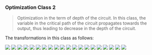 ### Optimization Class 2
> Optimization in the term of depth of the circuit. In this class, the variable in the critical path of the circuit propagates
 towards the output, thus leading to decrease in the depth of the circuit.
 
 The transformations in this class as follows:
 
<img src="https://render.githubusercontent.com/render/math?math=%241.%5C%3Am(u%2Cx%2Cm(x%2C%5Cbar%7By%7D%2C%5Cbar%7Bz%7D))%5Cleftrightarrow%20m(u%2Cy%2Cm(y%2C%5Cbar%7Bx%7D%2C%5Cbar%7Bz%7D))%5Cleftrightarrow%20m(u%2Cz%2Cm(z%2C%5Cbar%7By%7D%2C%5Cbar%7Bx%7D))%24">
<img src="https://render.githubusercontent.com/render/math?math=%242.%5C%3Am(u%2Cx%2Cm(%5Cbar%7Bx%7D%2Cy%2Cz))%5Cleftrightarrow%20m(%5Cbar%7By%7D%2Cx%2Cm(%5Cbar%7Bx%7D%2C%5Cbar%7Bu%7D%2Cz))%5Cleftrightarrow%20m(%5Cbar%7Bz%7D%2Cx%2Cm(%5Cbar%7Bx%7D%2Cy%2C%5Cbar%7Bu%7D))%24">
<img src="https://render.githubusercontent.com/render/math?math=%243.%5C%3Am(u%2C%5Cbar%7Bx%7D%2Cm(x%2C%5Cbar%7By%7D%2C%5Cbar%7Bz%7D))%5Cleftrightarrow%20m(y%2C%5Cbar%7Bx%7D%2Cm(x%2C%5Cbar%7Bu%7D%2C%5Cbar%7Bz%7D))%5Cleftrightarrow%20m(z%2C%5Cbar%7Bx%7D%2Cm(x%2C%5Cbar%7By%7D%2C%5Cbar%7Bu%7D))%24">
<img src="https://render.githubusercontent.com/render/math?math=%244.%5C%3Am(u%2C%5Cbar%7Bx%7D%2Cm(%5Cbar%7Bx%7D%2Cy%2Cz))%5Cleftrightarrow%20m(u%2C%5Cbar%7By%7D%2Cm(%5Cbar%7By%7D%2Cx%2Cz))%5Cleftrightarrow%20m(u%2C%5Cbar%7Bz%7D%2Cm(%5Cbar%7Bz%7D%2Cy%2Cx))%24">
<img src="https://render.githubusercontent.com/render/math?math=%245.%5C%3Am(%5Cbar%7Bu%7D%2Cx%2Cm(x%2Cy%2C%5Cbar%7Bz%7D))%5Cleftrightarrow%20m(%5Cbar%7Bu%7D%2Cz%2Cm(z%2Cy%2C%5Cbar%7Bx%7D))%24">
<img src="https://render.githubusercontent.com/render/math?math=%246.%5C%3Am(%5Cbar%7Bu%7D%2Cx%2Cm(x%2C%5Cbar%7By%7D%2Cz))%5Cleftrightarrow%20m(%5Cbar%7Bu%7D%2Cy%2Cm(y%2C%5Cbar%7Bx%7D%2Cz))%24">
<img src="https://render.githubusercontent.com/render/math?math=%247.%5C%3Am(%5Cbar%7Bu%7D%2Cx%2Cm(x%2C%5Cbar%7By%7D%2C%5Cbar%7Bz%7D))%5Cleftrightarrow%20m(%5Cbar%7Bu%7D%2Cy%2Cm(y%2C%5Cbar%7Bx%7D%2C%5Cbar%7Bz%7D))%24">
<img src="https://render.githubusercontent.com/render/math?math=%248.%5C%3Am(%5Cbar%7Bu%7D%2Cx%2Cm(%5Cbar%7Bx%7D%2Cy%2Cz))%5Cleftrightarrow%20m(%5Cbar%7By%7D%2Cx%2Cm(%5Cbar%7Bx%7D%2Cu%2Cz))%24">
<img src="https://render.githubusercontent.com/render/math?math=%249.%5C%3Am(%5Cbar%7Bu%7D%2C%5Cbar%7Bx%7D%2Cm(x%2Cy%2Cz))%5Cleftrightarrow%20m(%5Cbar%7By%7D%2C%5Cbar%7Bx%7D%2Cm(x%2Cu%2Cz))%24">
<img src="https://render.githubusercontent.com/render/math?math=%2410.%5C%3Am(%5Cbar%7Bu%7D%2C%5Cbar%7Bx%7D%2Cm(%5Cbar%7Bx%7D%2Cy%2Cz))%5Cleftrightarrow%20m(%5Cbar%7Bu%7D%2C%5Cbar%7By%7D%2Cm(%5Cbar%7By%7D%2Cx%2Cz))%24">
<img src="https://render.githubusercontent.com/render/math?math=%2411.%5C%3Am(u%2Cx%2CM(x%2Cy%2Cz))%5Cleftrightarrow%20m(y%2Cx%2CM(x%2Cu%2Cz)%5Cleftrightarrow%20m(z%2Cx%2CM(x%2Cy%2Cu))%24">
<img src="https://render.githubusercontent.com/render/math?math=%2412.%5C%3Am(u%2Cx%2CM(x%2Cy%2C%5Cbar%7Bz%7D))%5Cleftrightarrow%20m(y%2Cx%2CM(x%2Cu%2C%5Cbar%7Bz%7D))%5Cleftrightarrow%20m(%5Cbar%7Bz%7D%2Cx%2CM(x%2Cy%2Cu))%24">
<img src="https://render.githubusercontent.com/render/math?math=%2413.%5C%3Am(u%2Cx%2CM(x%2C%5Cbar%7By%7D%2Cz))%5Cleftrightarrow%20m(%5Cbar%7By%7D%2Cx%2CM(x%2Cu%2Cz))%5Cleftrightarrow%20m(z%2Cx%2CM(x%2C%5Cbar%7By%7D%2Cu))%24">
<img src="https://render.githubusercontent.com/render/math?math=%2414.%5C%3Am(u%2Cx%2CM(x%2C%5Cbar%7By%7D%2C%5Cbar%7Bz%7D))%5Cleftrightarrow%20m(%5Cbar%7By%7D%2Cx%2CM(x%2Cu%2C%5Cbar%7Bz%7D))%5Cleftrightarrow%20m(%5Cbar%7Bz%7D%2Cx%2CM(x%2C%5Cbar%7By%7D%2Cu))%24">
<img src="https://render.githubusercontent.com/render/math?math=%2415.%5C%3Am(u%2C%5Cbar%7Bx%7D%2CM(%5Cbar%7Bx%7D%2Cy%2Cz))%5Cleftrightarrow%20m(y%2C%5Cbar%7Bx%7D%2CM(%5Cbar%7Bx%7D%2Cu%2Cz))%5Cleftrightarrow%20m(z%2C%5Cbar%7Bx%7D%2CM(%5Cbar%7Bx%7D%2Cy%2Cu))%24">
<img src="https://render.githubusercontent.com/render/math?math=%2416.%5C%3Am(u%2C%5Cbar%7Bx%7D%2CM(%5Cbar%7Bx%7D%2Cy%2C%5Cbar%7Bz%7D))%20%5Cleftrightarrow%20m(y%2C%5Cbar%7Bx%7D%2CM(%5Cbar%7Bx%7D%2Cu%2C%5Cbar%7Bz%7D))%5Cleftrightarrow%20m(%5Cbar%7Bz%7D%2C%5Cbar%7Bx%7D%2CM(%5Cbar%7Bx%7D%2Cy%2Cu))%24">
<img src="https://render.githubusercontent.com/render/math?math=%2417.%5C%3Am(u%2C%5Cbar%7Bx%7D%2CM(%5Cbar%7Bx%7D%2C%5Cbar%7By%7D%2Cz))%5Cleftrightarrow%20m(%5Cbar%7By%7D%2C%5Cbar%7Bx%7D%2CM(%5Cbar%7Bx%7D%2Cu%2Cz))%5Cleftrightarrow%20m(z%2C%5Cbar%7Bx%7D%2CM(%5Cbar%7Bx%7D%2C%5Cbar%7By%7D%2Cu))%24">
<img src="https://render.githubusercontent.com/render/math?math=%2418.%5C%3Am(%5Cbar%7Bu%7D%2Cx%2CM(x%2Cy%2Cz))%5Cleftrightarrow%20m(y%2Cx%2CM(x%2C%5Cbar%7Bu%7D%2Cz))%5Cleftrightarrow%20m(z%2Cx%2CM(x%2Cy%2C%5Cbar%7Bu%7D))%24">
<img src="https://render.githubusercontent.com/render/math?math=%2419.%5C%3Am(%5Cbar%7Bu%7D%2Cx%2CM(x%2Cy%2C%5Cbar%7Bz%7D))%5Cleftrightarrow%20m(%5Cbar%7Bz%7D%2Cx%2CM(x%2Cy%2C%5Cbar%7Bu%7D))%5Cleftrightarrow%20m(y%2Cx%2CM(x%2C%5Cbar%7Bu%7D%2C%5Cbar%7Bz%7D))%24">
<img src="https://render.githubusercontent.com/render/math?math=%2420.%5C%3Am(%5Cbar%7Bu%7D%2Cx%2CM(x%2C%5Cbar%7By%7D%2Cz))%5Cleftrightarrow%20m(%5Cbar%7By%7D%2Cx%2CM(x%2C%5Cbar%7Bu%7D%2Cz))%5Cleftrightarrow%20m(z%2Cx%2C%5Cbar%7By%7D%2C%5Cbar%7Bu%7D)%24">
